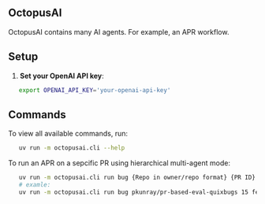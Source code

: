 ## OctopusAI
OctopusAI contains many AI agents. For example, an APR workflow.

## Setup

1. **Set your OpenAI API key**:

```bash
   export OPENAI_API_KEY='your-openai-api-key'
```

## Commands

To view all available commands, run:
```bash
   uv run -m octopusai.cli --help
```

To run an APR on a sepcific PR using hierarchical multi-agent mode:
```bash
   uv run -m octopusai.cli run bug {Repo in owner/repo format} {PR ID} {feature-branch} -m hierarchical
   # examle:
   uv run -m octopusai.cli run bug pkunray/pr-based-eval-quixbugs 15 feat-breadth-first-search -m hierarchical
```